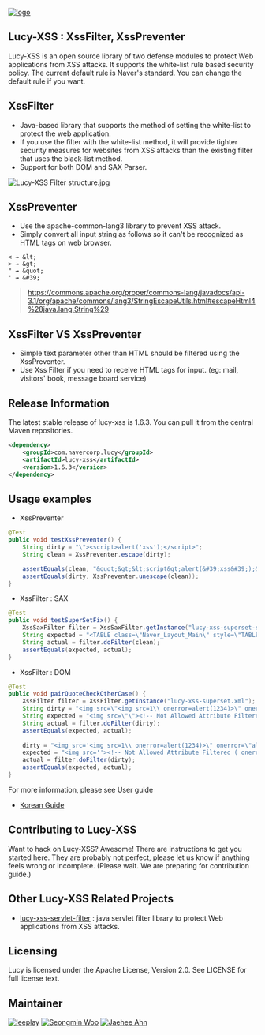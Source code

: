 [![logo](images/logo/LUCYXSS_792x269px_white.jpg)](https://github.com/naver/lucy-xss-filter)

## Lucy-XSS : XssFilter, XssPreventer  
Lucy-XSS is an open source library of two defense modules to protect Web applications from XSS attacks. It supports the white-list rule based security policy. The current default rule is Naver's standard. You can change the default rule if you want.


## XssFilter
- Java-based library that supports the method of setting the white-list to protect the web application.
- If you use the filter with the white-list method, it will provide tighter security measures for websites from XSS attacks than the existing filter that uses the black-list method.
- Support for both DOM and SAX Parser.

![Lucy-XSS Filter structure.jpg](images/XssFilter_Structure.png)

## XssPreventer
- Use the apache-common-lang3 library to prevent XSS attack.
- Simply convert all input string as follows so it can't be recognized as HTML tags on web browser.

```
< → &lt; 
> → &gt; 
" → &quot; 
' → &#39;
```

> https://commons.apache.org/proper/commons-lang/javadocs/api-3.1/org/apache/commons/lang3/StringEscapeUtils.html#escapeHtml4%28java.lang.String%29

## XssFilter VS XssPreventer
- Simple text parameter other than HTML should be filtered using the XssPreventer.
- Use Xss Filter if you need to receive HTML tags for input. (eg:  mail, visitors' book,  message board service)


## Release Information
The latest stable release of lucy-xss is 1.6.3. You can pull it from the central Maven repositories.

```xml
<dependency>
	<groupId>com.navercorp.lucy</groupId>
	<artifactId>lucy-xss</artifactId>
	<version>1.6.3</version>
</dependency>
```


## Usage examples
* XssPreventer

``` java
@Test
public void testXssPreventer() {
	String dirty = "\"><script>alert('xss');</script>";
	String clean = XssPreventer.escape(dirty);

	assertEquals(clean, "&quot;&gt;&lt;script&gt;alert(&#39;xss&#39;);&lt;/script&gt;");
	assertEquals(dirty, XssPreventer.unescape(clean));
}
```

* XssFilter : SAX

``` java
@Test
public void testSuperSetFix() {
	XssSaxFilter filter = XssSaxFilter.getInstance("lucy-xss-superset-sax.xml");
	String expected = "<TABLE class=\"Naver_Layout_Main\" style=\"TABLE-LAYOUT: fixed\" cellSpacing=\"0\" cellPadding=\"0\" width=\"743\">" + "</TABLE>" + "<SPAN style=\"COLOR: #66cc99\"></SPAN>";
	String actual = filter.doFilter(clean);
	assertEquals(expected, actual);
}
```

* XssFilter : DOM

``` java
@Test
public void pairQuoteCheckOtherCase() {
	XssFilter filter = XssFilter.getInstance("lucy-xss-superset.xml");
	String dirty = "<img src=\"<img src=1\\ onerror=alert(1234)>\" onerror=\"alert('XSS')\">";
	String expected = "<img src=\"\"><!-- Not Allowed Attribute Filtered ( onerror=alert(1234)) --><img src=1\\>\" onerror=\"alert('XSS')\"&gt;";
	String actual = filter.doFilter(dirty);
	assertEquals(expected, actual);
		
	dirty = "<img src='<img src=1\\ onerror=alert(1234)>\" onerror=\"alert('XSS')\">";
	expected = "<img src=''><!-- Not Allowed Attribute Filtered ( onerror=alert(1234)) --><img src=1\\>\" onerror=\"alert('XSS')\"&gt;";
	actual = filter.doFilter(dirty);
	assertEquals(expected, actual);
}
```

For more information, please see User guide

* [Korean Guide](http://naver.github.io/lucy-xss-filter/kr/) 

## Contributing to Lucy-XSS
Want to hack on Lucy-XSS? Awesome! There are instructions to get you started here.
They are probably not perfect, please let us know if anything feels wrong or incomplete.
(Please wait. We are preparing for contribution guide.)

## Other Lucy-XSS Related Projects

- [lucy-xss-servlet-filter](https://github.com/naver/lucy-xss-servlet-filter) : java servlet filter library to protect Web applications from XSS attacks.

## Licensing
Lucy is licensed under the Apache License, Version 2.0. See LICENSE for full license text.

## Maintainer
[![leeplay](https://avatars1.githubusercontent.com/u/7857613?v=2&s=100)](https://github.com/leeplay)
[![Seongmin Woo](https://avatars2.githubusercontent.com/u/1201462?v=3&s=100)](https://github.com/seongminwoo)
[![Jaehee Ahn](https://avatars3.githubusercontent.com/u/3446448?v=3&s=100)](https://github.com/JaeHeeAhn)
